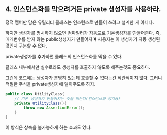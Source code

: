 ## 4. 인스턴스화를 막으려거든 private 생성자를 사용하라.

정적 멤버만 담은 유틸리티 클래스는 인스턴스로 만들어 쓰려고 설계한 게 아니다.

하지만 생성자를 명시하지 않으면 컴파일러가 자동으로 기본생성자를 만들어준다. 즉, 매개변수를 받지 않는 public생성자가 만들어지며 사용자는 이 생성자가 자동 생성된 것인지 구분할 수 없다.

private생성자를 추가하면 클래스의 인스턴스화를 막을 수 있다.

클래스 내부에서만 실수로라도 생성자를 호출하지 않도록 해주는것도 중요하다.

그런데 코드에는 생성자가 분명히 있는데 호출할 수 없다는건 직관적이지 않다. 그러니 적절한 주석을 private생성자에 달아주도록 하자.

```java
public class UtilityClass{
	// 기본 생성자가 만들어지는 것을 막는다(인스턴스화 방지용)
	private UtilityClass(){
		throw new AssertionError();
	}
}
```

이 방식은 상속을 불가능하게 하는 효과도 있다.